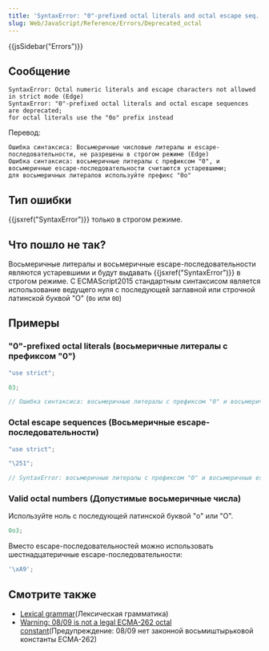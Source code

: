 ```yaml
---
title: 'SyntaxError: "0"-prefixed octal literals and octal escape seq. are deprecated'
slug: Web/JavaScript/Reference/Errors/Deprecated_octal
---
```


{{jsSidebar("Errors")}}

## Сообщение

```
SyntaxError: Octal numeric literals and escape characters not allowed in strict mode (Edge)
SyntaxError: "0"-prefixed octal literals and octal escape sequences are deprecated;
for octal literals use the "0o" prefix instead
```

Перевод:

```
Ошибка синтаксиса: Восьмеричные числовые литералы и escape-последовательности, не разрешены в строгом режиме (Edge)
Ошибка синтаксиса: восьмеричные литералы с префиксом "0", и восьмеричные escape-последовательности считаются устаревшими;
для восьмеричных литералов используйте префикс "0o"
```

## Тип ошибки

{{jsxref("SyntaxError")}} только в строгом режиме.

## Что пошло не так?

Восьмеричные литералы и восьмеричные escape-последовательности являются устаревшими и будут выдавать {{jsxref("SyntaxError")}} в строгом режиме. С ECMAScript2015 стандартным синтаксисом является использование ведущего нуля с последующей заглавной или строчной латинской буквой "O" (`0o` или `0O`)

## Примеры

### "0"-prefixed octal literals (восьмеричные литералы с префиксом "0")<br>

```js example-bad
"use strict";

03;

// Ошибка синтаксиса: восьмеричные литералы с префиксом "0" и восьмеричные escape-последовательности считаются устаревшими
```

### Octal escape sequences (Восьмеричные escape-последовательности)

```js example-bad
"use strict";

"\251";

// SyntaxError: восьмеричные литералы с префиксом "0" и восьмеричные escape-последовательности считаются устаревшими
```

### Valid octal numbers (Допустимые восьмеричные числа)

Используйте ноль с последующей латинской буквой "o" или "O".

```js example-good
0o3;
```

Вместо escape-последовательностей можно использовать шестнадцатеричные escape-последовательности:

```js
'\xA9';
```

## Смотрите также

- [Lexical grammar](/ru/docs/Web/JavaScript/Reference/Lexical_grammar#Octal)(Лексическая грамматика)
- [Warning: 08/09 is not a legal ECMA-262 octal constant](/ru/docs/Web/JavaScript/Reference/Errors/Bad_octal)(Предупреждение: 08/09 нет законной восьмиштырьковой константы ECMA-262)
